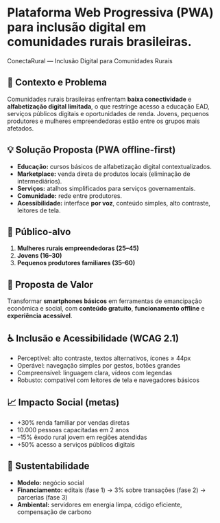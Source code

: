 
# Plataforma Web Progressiva (PWA) para inclusão digital em comunidades rurais brasileiras.
   ConectaRural — Inclusão Digital para Comunidades Rurais 


## 🔎 Contexto e Problema
Comunidades rurais brasileiras enfrentam **baixa conectividade** e **alfabetização digital limitada**, o que restringe acesso a educação EAD, serviços públicos digitais e oportunidades de renda. Jovens, pequenos produtores e mulheres empreendedoras estão entre os grupos mais afetados.

## 💡 Solução Proposta (PWA offline-first)
- **Educação:** cursos básicos de alfabetização digital contextualizados.  
- **Marketplace:** venda direta de produtos locais (eliminação de intermediários).  
- **Serviços:** atalhos simplificados para serviços governamentais.  
- **Comunidade:** rede entre produtores.  
- **Acessibilidade:** interface **por voz**, conteúdo simples, alto contraste, leitores de tela.  

## 👥 Público-alvo
1) **Mulheres rurais empreendedoras (25–45)**  
2) **Jovens (16–30)**  
3) **Pequenos produtores familiares (35–60)**  

## 🎯 Proposta de Valor
Transformar **smartphones básicos** em ferramentas de emancipação econômica e social, com **conteúdo gratuito**, **funcionamento offline** e **experiência acessível**.

## ♿ Inclusão e Acessibilidade (WCAG 2.1)
- Perceptível: alto contraste, textos alternativos, ícones ≥ 44px  
- Operável: navegação simples por gestos, botões grandes  
- Compreensível: linguagem clara, vídeos com legendas  
- Robusto: compatível com leitores de tela e navegadores básicos  

## 📈 Impacto Social (metas)
- +30% renda familiar por vendas diretas  
- 10.000 pessoas capacitadas em 2 anos  
- –15% êxodo rural jovem em regiões atendidas  
- +50% acesso a serviços públicos digitais  

## 🌱 Sustentabilidade
- **Modelo:** negócio social  
- **Financiamento:** editais (fase 1) → 3% sobre transações (fase 2) → parcerias (fase 3)  
- **Ambiental:** servidores em energia limpa, código eficiente, compensação de carbono
